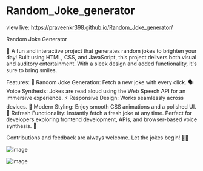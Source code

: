 # Random_Joke_generator
view live:  https://praveenkr398.github.io/Random_Joke_generator/

Random Joke Generator

🎉 A fun and interactive project that generates random jokes to brighten your day! Built using HTML, CSS, and JavaScript, this project delivers both visual and auditory entertainment. With a sleek design and added functionality, it's sure to bring smiles.

Features:
📜 Random Joke Generation: Fetch a new joke with every click.
🗣️ Voice Synthesis: Jokes are read aloud using the Web Speech API for an immersive experience.
⚡ Responsive Design: Works seamlessly across devices.
🎨 Modern Styling: Enjoy smooth CSS animations and a polished UI.
🔄 Refresh Functionality: Instantly fetch a fresh joke at any time.
Perfect for developers exploring frontend development, APIs, and browser-based voice synthesis. 🚀

Contributions and feedback are always welcome. Let the jokes begin! 🎤😂

![image](https://github.com/user-attachments/assets/1fb05072-a5b4-460e-a13d-05b22fec6926)

![image](https://github.com/user-attachments/assets/33a1bfb3-fa00-49c1-953e-739484162a3a)
